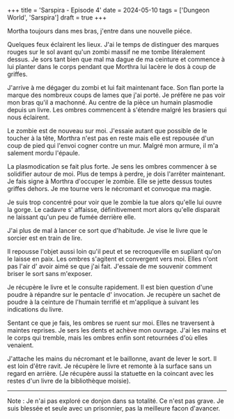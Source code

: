 +++
title = 'Sarspira - Episode 4'
date = 2024-05-10
tags = ['Dungeon World', 'Sarspira']
draft = true
+++

Mortha toujours dans mes bras, j'entre dans une nouvelle piéce.

Quelques feux éclairent les lieux. J'ai le temps de distinguer des marques rouges sur le sol avant qu'un zombi massif ne me tombe litéralement dessus. Je sors tant bien que mal ma dague de ma ceinture et commence à lui planter dans le corps pendant que Morthra lui lacère le dos à coup de griffes.

J'arrive à me dégager du zombi et lui fait maintenant face. Son flan porte la marque des nombreux coups de lames que j'ai porté. Je préfère ne pas voir mon bras qu'il a machonné. Au centre de la pièce un humain plasmodie depuis un livre. Les ombres commencent à s'étendre malgré les brasiers qui nous éclairent.

Le zombie est de nouveau sur moi. J'essaie autant que possible de le toucher à la tête, Morthra n'est pas en reste mais elle est repousée d'un coup de pied qui l'envoi cogner contre un mur. Malgré mon armure, il m'a salement mordu l'épaule.

La plasmodication se fait plus forte. Je sens les ombres commencer à se solidifier autour de moi. Plus de temps à perdre, je dois l'arrêter maintenant. Je fais signe à Morthra d'occuper le zombie. Elle se jette dessus toutes griffes dehors. Je me tourne vers le nécromant et convoque ma magie.

Je suis trop concentré pour voir que le zombie la tue alors qu'elle lui ouvre la gorge. Le cadavre s' affaisse, définitivement mort alors qu'elle disparait ne laissant qu'un peu de fumée derrière elle.

J'ai plus de mal à lancer ce sort que d'habitude. Je vise le livre que le sorcier est en train de lire.

Il repousse l'objet aussi loin qu'il peut et se recroqueville en supliant qu'on le laisse en paix. Les ombres s'agitent et convergent vers moi. Elles n'ont pas l'air d' avoir aimé se que j'ai fait. J'essaie de me souvenir comment briser le sort sans m'exposer.

Je récupère le livre et le consulte rapidement. Il est bien question d'une poudre à répandre sur le pentacle d' invocation. Je recupère un sachet de poudre à la ceinture de l'humain terrifié et m'applique à suivant les indications du livre.

Sentant ce que je fais, les ombres se ruent sur moi. Elles ne traversent à maintes reprises. Je sers les dents et achève mon ouvrage. J'ai les mains et le corps qui tremble, mais les ombres enfin sont retournées d'où elles venaient.

J'attache les mains du nécromant et le baillonne, avant de lever le sort. Il est loin d'être ravit. Je récupère le livre et remonte à la surface sans un regard en arrière. (Je récupère aussi la statuette en la coincant avec les restes d'un livre de la bibliothèque moisie).

-----

Note : Je n'ai pas exploré ce donjon dans sa totalité. Ce n'est pas grave. Je suis blessée et seule avec un prisonnier, pas la meilleure facon d'avancer.
